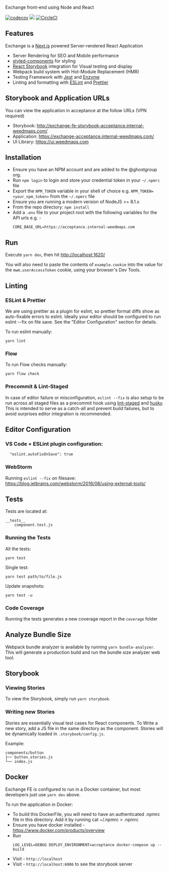 Exchange front-end using Node and React

[![codecov](https://codecov.io/gh/GhostGroup/admin/branch/develop/graph/badge.svg?token=OdCTnCI0to)](https://codecov.io/gh/GhostGroup/admin)
<a href="https://codeclimate.com/repos/58ef9577a6ef36027c0000d3/feed"><img src="https://codeclimate.com/repos/58ef9577a6ef36027c0000d3/badges/9738c4dde8e6d09cd0d1/gpa.svg" /></a>
[![CircleCI](https://circle.weedmaps.com/gh/GhostGroup/admin/tree/develop.svg?style=svg&circle-token=6780bc4cef266ecc0184bc681f345358733aa98f)](https://circle.weedmaps.com/gh/GhostGroup/admin/tree/develop)

## Features

Exchange is a [Next.js](https://github.com/zeit/next.js) powered Server-rendered React Application

* Server Rendering for SEO and Mobile performance
* [styled-components](https://www.styled-components.com/) for styling
* [React Storybook](https://github.com/storybooks/react-storybook) integration for Visual testing and display
* Webpack build system with Hot-Module Replacement (HMR)
* Testing Framework with [Jest](https://facebook.github.io/jest/) and [Enzyme](https://github.com/airbnb/enzyme)
* Linting and formatting with [ESLint](https://eslint.org) and [Prettier](https://prettier.io)

## Storybook and Application URLs

You can view the application in acceptance at the follow URLs (VPN required)

* Storybook: http://exchange-fe-storybook-acceptance.internal-weedmaps.com/
* Application: https://exchange-acceptance.internal-weedmaps.com/
* UI Library: https://ui.weedmaps.com

## Installation

* Ensure you have an NPM account and are added to the @ghostgroup org.
* Run `npm login` to login and store your credential token in your `~/.npmrc` file
* Export the `NPM_TOKEN` variable in your shell of choice e.g. `NPM_TOKEN=<your_npm_token>` from the `~/.npmrc` file
* Ensure you are running a modern version of NodeJS >= 8.1.x
* From the repo directory: `npm install`
* Add a `.env` file to your project root with the following variables for the API urls e.g. -
  ```
  CORE_BASE_URL=https://acceptance.internal-weedmaps.com
  ```

## Run

Execute `yarn dev`, then hit [http://localhost:1620/](http://localhost:1620/)

You will also need to paste the contents of `example.cookie` into the value for the `mwm.userAccessToken` cookie, using your browser's Dev Tools.

## Linting

### ESLint & Prettier

We are using prettier as a plugin for eslint, so prettier format diffs show as auto-fixable errors to eslint. Ideally your editor should be configured to run eslint --fix on file save. See the "Editor Configuration" section for details.

To run eslint manually:

```
yarn lint
```

### Flow

To run Flow checks manually:

```
yarn flow check
```

### Precommit & Lint-Staged

In case of editor failure or misconfiguration, `eslint --fix` is also setup to be run across all staged files as a precommit hook using [lint-staged](https://github.com/okonet/lint-staged) and [husky](https://github.com/typicode/husky). This is intended to serve as a catch-all and prevent build failures, but to avoid surprises editor integration is recommended.

## Editor Configuration

### VS Code + ESLint plugin configuration:

```
  "eslint.autoFixOnSave": true
```

### WebStorm

Running `eslint --fix` on filesave: https://blog.jetbrains.com/webstorm/2016/08/using-external-tools/

## Tests

Tests are located at:

```
__tests__
    component.test.js
```

### Running the Tests

All the tests:

```
yarn test
```

Single test:

```
yarn test path/to/file.js
```

Update snapshots:

```
yarn test -u
```

### Code Coverage

Running the tests generates a new coverage report in the `coverage` folder

## Analyze Bundle Size

Webpack bundle analyzer is available by running
`yarn bundle-analyzer`. This will generate a production build and run the bundle size analyzer
web tool.

## Storybook

### Viewing Stories

To view the Storybook, simply run `yarn storybook`.

### Writing new Stories

Stories are essentially visual test cases for React components. To Write a new story, add a JS file in the same directory as the component. Stories will be dynamically loaded in `.storybook/config.js`.

Example:

```
components/button
├── button.stories.js
└── index.js
```

## Docker

Exchange FE is configured to run in a Docker container, but most developers just use `yarn dev` above.

To run the application in Docker:

* To build this DockerFile, you will need to have an authenticated .npmrc file in this directory. Add it by running cat ~/.npmrc > .npmrc
* Ensure you have docker installed - https://www.docker.com/products/overview
* Run
  ```
  LOG_LEVEL=DEBUG DEPLOY_ENVIRONMENT=acceptance docker-compose up --build
  ```
* Visit - `http://localhost`
* Visit - `http://localhost:6006` to see the storybook server
